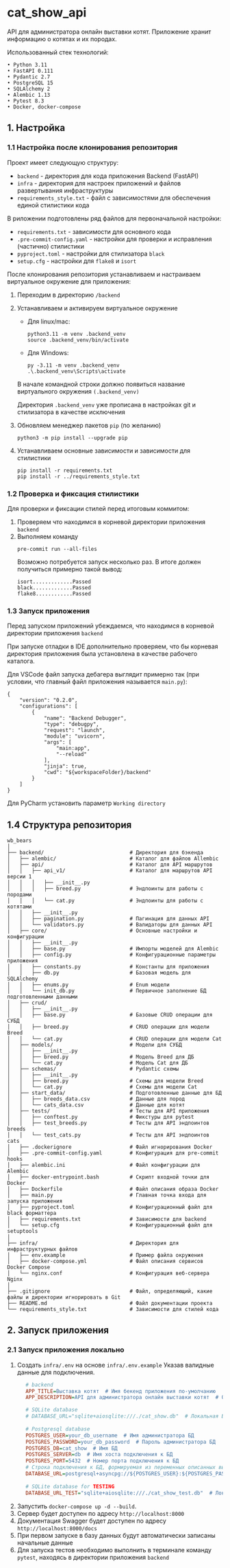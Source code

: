# cat_show_api
API для администратора онлайн выставки котят.
Приложение хранит информацию о котятах и их породах.

Использованный стек технологий:

	• Python 3.11
	• FastAPI 0.111
	• Pydantic 2.7
	• PostgreSQL 15
	• SQLAlchemy 2
    • Alembic 1.13
    • Pytest 8.3
	• Docker, docker-compose

## 1. Настройка
### 1.1 Настройка после клонирования репозитория

Проект имеет следующую структуру:
- `backend` - директория для кода приложения Backend (FastAPI)
- `infra` - директория для настроек приложений и файлов развертывания инфраструктуры
- `requirements_style.txt` - файл с зависимостями для обеспечения единой 
  стилистики кода

В риложении подготовлены ряд файлов для первоначальной настройки:
- `requirements.txt` - зависимости для основного кода
- `.pre-commit-config.yaml` - настройки для проверки и исправления 
  (частично) стилистики
- `pyproject.toml` - настройки для стилизатора `black`
- `setup.cfg` - настройки для `flake8` и `isort`

После клонирования репозитория устанавливаем и настраиваем 
виртуальное окружение для приложения:

1. Переходим в директорию `/backend`
2. Устанавливаем и активируем виртуальное окружение
    - Для linux/mac:
      ```shell
      python3.11 -m venv .backend_venv
      source .backend_venv/bin/activate
      ```
    - Для Windows:
      ```shell
      py -3.11 -m venv .backend_venv
      .\.backend_venv\Scripts\activate
      ```
    В начале командной строки должно появиться название виртуального окружения `(.backend_venv)`

    Директория `.backend_venv` уже прописана в настройках git и стилизатора в 
    качестве исключения
3. Обновляем менеджер пакетов `pip` (по желанию)
    ```shell
    python3 -m pip install --upgrade pip
    ```
4. Устанавливаем основные зависимости и зависимости для стилистики
    ```shell
    pip install -r requirements.txt
    pip install -r ../requirements_style.txt
    ```

### 1.2 Проверка и фиксация стилистики

Для проверки и фиксации стилей перед итоговым коммитом:
1. Проверяем что находимся в корневой директории приложения `backend`
2. Выполняем команду
    ```shell
    pre-commit run --all-files
    ```
    Возможно потребуется запуск несколько раз.
    В итоге должен получиться примерно такой вывод:
    ```
    isort.............Passed
    black.............Passed
    flake8............Passed
    ```
   
### 1.3 Запуск приложения

Перед запуском приложений убеждаемся, что находимся в корневой директории 
приложения `backend`

При запуске отладки в IDE дополнительно проверяем, что бы корневая директория 
приложения была установлена в качестве рабочего каталога.

Для VSCode файл запуска дебагера выглядит примерно так (при условии, что 
главный файл приложения называется `main.py`):
```
{
    "version": "0.2.0",
    "configurations": [
        {
            "name": "Backend Debugger",
            "type": "debugpy",
            "request": "launch",
            "module": "uvicorn",
            "args": [
                "main:app",
                "--reload"
            ],
            "jinja": true,
            "cwd": "${workspaceFolder}/backend"
        }
    ]
}
```

Для PyCharm установить параметр `Working directory`

## 1.4 Структура репозитория

```shell
wb_bears
│
├── backend/                            # Директория для бэкенда
│   ├── alembic/                        # Каталог для файлов Allembic
│   ├── api/                            # Каталог для API маршрутов
│   │   ├── api_v1/                     # Каталог для маршрутов API версии 1
│   │   │   ├── __init__.py             
│   │   │   ├── breed.py                # Эндпоинты для работы с породами
│   │   │   └── cat.py                  # Эндпоинты для работы с котятами
│   │   ├── __init__.py                 
│   │   ├── pagination.py               # Пагинация для данных API
│   │   └── validators.py               # Валидаторы для данных API
│   ├── core/                           # Основные настройки и конфигурации
│   │   ├── __init__.py                 
│   │   ├── base.py                     # Импорты моделей для Alembic
│   │   ├── config.py                   # Конфигурационные параметры приложения
│   │   ├── constants.py                # Константы для приложения
│   │   ├── db.py                       # Базовая модель для SQLAlchemy
│   │   ├── enums.py                    # Enum модели
│   │   └── init_db.py                  # Первичное заполнение БД подготовленными данными
│   ├── crud/                           
│   │   ├── __init__.py                 
│   │   ├── base.py                     # Базовые CRUD операции для СУБД
│   │   ├── breed.py                    # CRUD операции для модели Breed
│   │   └── cat.py                      # CRUD операции для модели Cat
│   ├── models/                         # Модели для СУБД
│   │   ├── __init__.py                 
│   │   ├── breed.py                    # Модель Breed для ДБ
│   │   └── cat.py                      # Модель Cat для ДБ
│   ├── schemas/                        # Pydantic схемы
│   │   ├── __init__.py                 
│   │   ├── breed.py                    # Схемы для модели Breed 
│   │   └── cat.py                      # Схемы для модели Cat 
│   ├── start_data/                     # Подготовленные данные для БД
│   │   ├── breeds_data.csv             # Данные для пород
│   │   └── cats_data.csv               # Данные для котят
│   ├── tests/                          # Тесты для API приложения
│   │   ├── conftest.py                 # Фикстуры для pytest
│   │   ├── test_breeds.py              # Тесты для API эндпоинтов breeds
│   │   └── test_cats.py                # Тесты для API эндпоинтов cats
│   ├── .dockerignore                   # Файл игнорирования Docker
│   ├── .pre-commit-config.yaml         # Конфигурация для pre-commit hooks
│   ├── alembic.ini                     # Файл конфигурации для Alembic
│   ├── docker-entrypoint.bash          # Скрипт входной точки для Docker
│   ├── Dockerfile                      # Файл описания образа Docker
│   ├── main.py                         # Главная точка входа для запуска приложения
│   ├── pyproject.toml                  # Конфигурационный файл для black форматтера
│   ├── requirements.txt                # Зависимости для backend
│   └── setup.cfg                       # Конфигурационный файл для setuptools
│
├── infra/                              # Директория для инфраструктурных файлов
│   ├── env.example                     # Пример файла окружения
│   ├── docker-compose.yml              # Файл описания сервисов Docker Compose
│   └── nginx.conf                      # Конфигурация веб-сервера Nginx
│
├── .gitignore                          # Файл, определяющий, какие файлы и директории игнорировать в Git
├── README.md                           # Файл документации проекта
└── requirements_style.txt              # Зависимости для стилей кода
```

## 2. Запуск приложения
### 2.1 Запуск приложения локально

1. Создать `infra/.env` на основе `infra/.env.example` Указав валидные данные для подключения.


```ini
      # backend
      APP_TITLE=Выставка котят  # Имя бекенд приложения по-умолчанию
      APP_DESCRIPTION=API для администратора онлайн выставки котят  # Описание бекенд приложения по-умолчанию

      # SQLite database
      # DATABASE_URL="sqlite+aiosqlite:///./cat_show.db"  # Локальная БД для отладки
      
      # Postgresql database
      POSTGRES_USER=your_db_username  # Имя администратора БД
      POSTGRES_PASSWORD=your_db_password  # Пароль администратора БД
      POSTGRES_DB=cat_show  # Имя БД 
      POSTGRES_SERVER=db  # Имя хоста подключения к БД
      POSTGRES_PORT=5432  # Номер порта подключения к БД
      # Строка подключения к БД, формируемая из переменных описанных выше
      DATABASE_URL=postgresql+asyncpg://${POSTGRES_USER}:${POSTGRES_PASSWORD}@${POSTGRES_SERVER}:${POSTGRES_PORT}/${POSTGRES_DB}
      
      # SQLite database for TESTING
      DATABASE_URL_TEST="sqlite+aiosqlite:///./cat_show_test.db"  # Локальная БД для тестирования

```

2. Запустить `docker-compose up -d --build`.
3. Сервер будет доступен по адресу `http://localhost:8000`
4. Документация Swagger будет доступен по адресу `http://localhost:8000/docs`
5. При первом запуске в базу данных будут автоматически записаны начальные данные
6. Для запуска тестов необходимо выполнить в терминале команду `pytest`, находясь в директории 
приложения `backend` 
